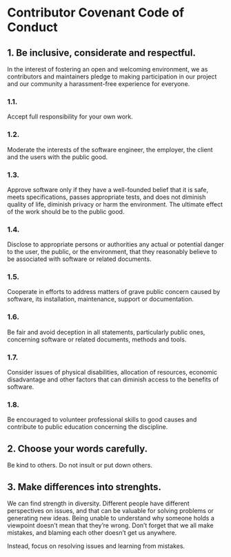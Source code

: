 # Contributor Covenant Code of Conduct

## 1. Be inclusive, considerate and respectful.
In the interest of fostering an open and welcoming environment, we as
contributors and maintainers pledge to making participation in our project and
our community a harassment-free experience for everyone.

### 1.1.
Accept full responsibility for your own work.

### 1.2.
Moderate the interests of the software engineer, the employer, the client and the users with the public good.

### 1.3. 
Approve software only if they have a well-founded belief that it is safe, meets specifications, passes appropriate tests, and does not diminish quality of life, diminish privacy or harm the environment. The ultimate effect of the work should be to the public good.

### 1.4. 
Disclose to appropriate persons or authorities any actual or potential danger to the user, the public, or the environment, that they reasonably believe to be associated with software or related documents.

### 1.5. 
Cooperate in efforts to address matters of grave public concern caused by software, its installation, maintenance, support or documentation.

### 1.6. 
Be fair and avoid deception in all statements, particularly public ones, concerning software or related documents, methods and tools.

### 1.7. 
Consider issues of physical disabilities, allocation of resources, economic disadvantage and other factors that can diminish access to the benefits of software.

### 1.8.
Be encouraged to volunteer professional skills to good causes and contribute to public education concerning the discipline.

## 2. Choose your words carefully.
Be kind to others. Do not insult or put down others.

## 3. Make differences into strenghts.
We can find strength in diversity. Different people have different perspectives on issues, and that can be valuable for solving problems or generating new ideas. Being unable to understand why someone holds a viewpoint doesn’t mean that they’re wrong. Don’t forget that we all make mistakes, and blaming each other doesn’t get us anywhere.



Instead, focus on resolving issues and learning from mistakes.
